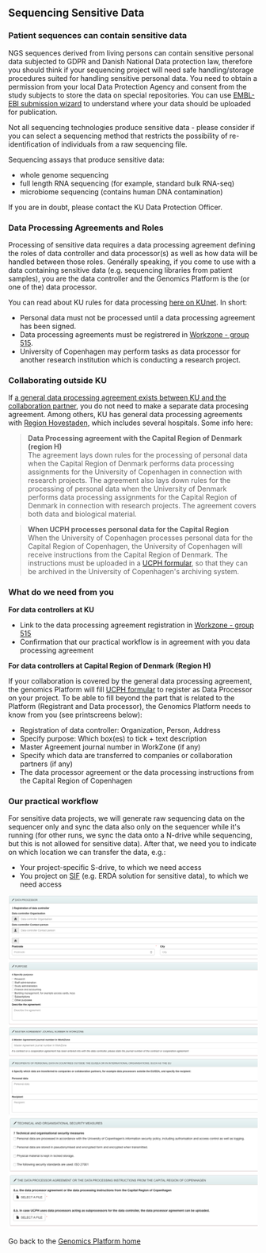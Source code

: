## Sequencing Sensitive Data

### Patient sequences can contain sensitive data

NGS sequences derived from living persons can contain sensitive personal data subjected to GDPR and Danish National Data protection law, therefore you should think if your sequencing project will need safe handling/storage procedures suited for handling sensitive personal data. You need to obtain a permission from your local Data Protection Agency and consent from the study subjects to store the data on special repositories. You can use [EMBL-EBI submission wizard](https://www.ebi.ac.uk/submission/) to understand where your data should be uploaded for publication.

Not all sequencing technologies produce sensitive data - please consider if you can select a sequencing method that restricts the possibility of re-identification of individuals from a raw sequencing file.

Sequencing assays that produce sensitive data: 

- whole genome sequencing  
- full length RNA sequencing (for example, standard bulk RNA-seq)  
- microbiome sequencing (contains human DNA contamination)  

If you are in doubt, please contact the KU Data Protection Officer.

### Data Processing Agreements and Roles
Processing of sensitive data requires a data processing agreement defining the roles of data controller and data processor(s) as well as how data will be handled between those roles. Genérally speaking, if you come to use with a data containing sensitive data (e.g. sequencing libraries from patient samples), you are the data controller and the Genomics Platform is the (or one of the) data processor.

You can read about KU rules for data processing [here on KUnet](https://kunet.ku.dk/work-areas/research/data/personal-data/dataprocessors/Pages/default.aspx). In short:
   * Personal data must not be processed until a data processing agreement has been signed.
   * Data processing agreements must be registrered in [Workzone - group 515](https://kuforms.ku.dk/xform/frontend/FormEngine/v2/ShowForm.aspx?alias=FA3027&groupId=2&casefolderid=1&doctype=5&formid=4102).
   * University of Copenhagen may perform tasks as data processor for another research institution which is conducting a research project.

### Collaborating outside KU

If [a general data processing agreement exists between KU and the collaboration partner](https://kunet.ku.dk/work-areas/research/data/personal-data/statistics-denmark/Pages/default.aspx), you do not need to make a separate data procesing agreement. Among others, KU has general data processing agreements with [Region Hovestaden](https://www.regionh.dk/english/about-the-capital-region/facts-about-the-region/Pages/Organisational-chart-for-the-Capital-Region-of-Denmark.aspx), which includes several hospitals. Some info here:
>**Data Processing agreement with the Capital Region of Denmark (region H)**  
>The agreement lays down rules for the processing of personal data when the Capital Region of Denmark performs data processing assignments for the University of Copenhagen in connection with research projects. The agreement also lays down rules for the processing of personal data when the University of Denmark performs data processing assignments for the Capital Region of Denmark in connection with research projects.
The agreement covers both data and biological material. 

>**When UCPH processes personal data for the Capital Region**  
>When the University of Copenhagen processes personal data for the Capital Region of Copenhagen, the University of Copenhagen will receive instructions from the Capital Region of Denmark. The instructions must be uploaded in a [UCPH formular](https://kuforms.ku.dk/xform/frontend/FormEngine/v2/ShowForm.aspx?alias=FA3027&groupId=2&casefolderid=1&doctype=5&formid=4102), so that they can be archived in the University of Copenhagen's archiving system. 
    
### What do we need from you

**For data controllers at KU**
   * Link to the data processing agreement registration in  [Workzone - group 515](https://kuforms.ku.dk/xform/frontend/FormEngine/v2/ShowForm.aspx?alias=FA3027&groupId=2&casefolderid=1&doctype=5&formid=4102)
   * Confirmation that our practical workflow is in agreement with you data processing agreement

**For data controllers at Capital Region of Denmark (Region H)**

If your collaboration is covered by the general data processing agreement, the genomics Platform will fill [UCPH formular](https://kuforms.ku.dk/xform/frontend/FormEngine/v2/ShowForm.aspx?alias=FA3027&groupId=2&casefolderid=1&doctype=5&formid=4102) to register as Data Processor on your project. To be able to fill beyond the part that is related to the Platform (Registrant and Data processor), the Genomics Platform needs to know from you (see printscreens below):
   * Registration of data controller: Organization, Person, Address
   * Specify purpose: Which box(es) to tick + text description
   * Master Agreement journal number in WorkZone (if any)
   * Specify which data are transferred to companies or collaboration partners (if any)
   * The data processor agreement or the data processing instructions from the Capital Region of Copenhagen

### Our practical workflow
For sensitive data projects, we will generate raw sequencing data on the sequencer only and sync the data also only on the sequencer while it's running (for other runs, we sync the data onto a N-drive while sequencing, but this is not allowed for sensitive data). After that, we need you to indicate on which location we can transfer the data, e.g.:
   * Your project-specific S-drive, to which we need access
   * You project on [SIF](https://sif.ku.dk) (e.g. ERDA solution for sensitive data), to which we need access

![Form1](./images/Workzone-group515-Form1.png)
![Form2](./images/Workzone-group515-Form2.png)

Go back to the [Genomics Platform home](https://sundgenomics.github.io)
